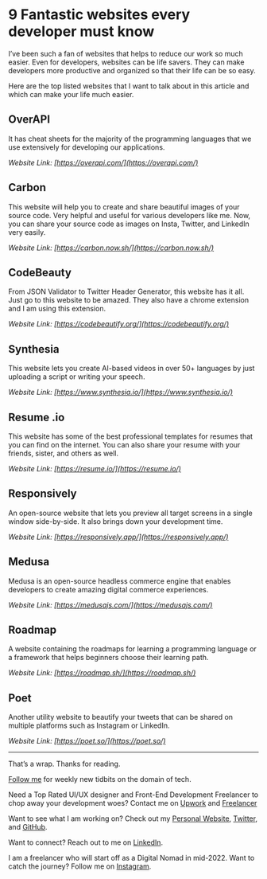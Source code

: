 # 9 Fantastic websites every developer must know 



I’ve been such a fan of websites that helps to reduce our work so much easier. Even for developers, websites can be life savers. They can make developers more productive and organized so that their life can be so easy.

Here are the top listed websites that I want to talk about in this article and which can make your life much easier.

[](#overapi)OverAPI
-------------------

It has cheat sheets for the majority of the programming languages that we use extensively for developing our applications.

_Website Link: [https://overapi.com/](https://overapi.com/)_

[](#carbon)Carbon
-----------------

This website will help you to create and share beautiful images of your source code. Very helpful and useful for various developers like me. Now, you can share your source code as images on Insta, Twitter, and LinkedIn very easily.

_Website Link: [https://carbon.now.sh/](https://carbon.now.sh/)_

[](#codebeauty)CodeBeauty
-------------------------

From JSON Validator to Twitter Header Generator, this website has it all. Just go to this website to be amazed. They also have a chrome extension and I am using this extension.

_Website Link: [https://codebeautify.org/](https://codebeautify.org/)_

[](#synthesia)Synthesia
-----------------------

This website lets you create AI-based videos in over 50+ languages by just uploading a script or writing your speech.

_Website Link: [https://www.synthesia.io/](https://www.synthesia.io/)_

[](#resume-io)Resume .io
------------------------

This website has some of the best professional templates for resumes that you can find on the internet. You can also share your resume with your friends, sister, and others as well.

_Website Link: [https://resume.io/](https://resume.io/)_

[](#responsively)Responsively
-----------------------------

An open-source website that lets you preview all target screens in a single window side-by-side. It also brings down your development time.

_Website Link: [https://responsively.app/](https://responsively.app/)_

[](#medusa)Medusa
-----------------

Medusa is an open-source headless commerce engine that enables developers to create amazing digital commerce experiences.

_Website Link: [https://medusajs.com/](https://medusajs.com/)_

[](#roadmap)Roadmap
-------------------

A website containing the roadmaps for learning a programming language or a framework that helps beginners choose their learning path.

_Website Link: [https://roadmap.sh/](https://roadmap.sh/)_

[](#poet)Poet
-------------

Another utility website to beautify your tweets that can be shared on multiple platforms such as Instagram or LinkedIn.

_Website Link: [https://poet.so/](https://poet.so/)_

* * *

That’s a wrap. Thanks for reading.

[Follow me](https://medium.com/@piyushkesarwani72) for weekly new tidbits on the domain of tech.

Need a Top Rated UI/UX designer and Front-End Development Freelancer to chop away your development woes? Contact me on [Upwork](https://www.upwork.com/freelancers/~01be2959fb1701e44a) and [Freelancer](https://www.freelancer.com/u/piyushkesarwani7)

Want to see what I am working on? Check out my [Personal Website](https://piyush-webdev.netlify.app/), [Twitter](https://twitter.com/Hy_piyush), and [GitHub](https://github.com/piyushkesarwani).

Want to connect? Reach out to me on [LinkedIn](https://www.linkedin.com/in/piyush-kesarwani-809a30219/).

I am a freelancer who will start off as a Digital Nomad in mid-2022. Want to catch the journey? Follow me on [Instagram](https://www.instagram.com/piyush_kesarwani22/).